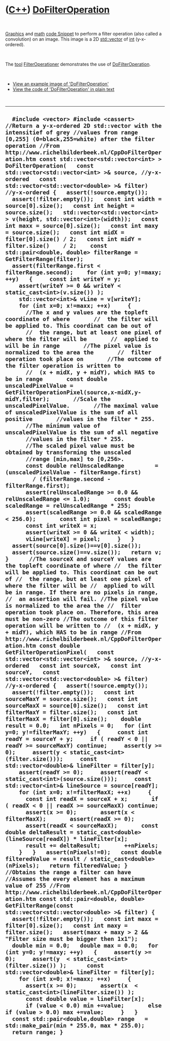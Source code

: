 
 

 

 

 

 

([C++](Cpp.md)) [DoFilterOperation](CppDoFilterOperation.md)
==============================================================

 

[Graphics](CppGraphics.md) and [math](CppMath.md) [code
Snippet](CppCodeSnippets.md) to perform a filter operation (also called
a convolution) on an image. This image is a 2D
[std::vector](CppVector.md) of [int](CppInt.md) (y-x-ordered).

 

The [tool](Tools.md) [FilterOperationer](ToolFilterOperationer.md)
demonstrates the use of [DoFilterOperation](CppDoFilterOperation.md).

 

-   [View an example image of
    'DoFilterOperation'](CppDoFilterOperation.png)
-   [View the code of 'DoFilterOperation' in plain
    text](CppDoFilterOperation.txt)

 

  -----------------------------------------------------------------------------------------------------------------------------------------------------------------------------------------------------------------------------------------------------------------------------------------------------------------------------------------------------------------------------------------------------------------------------------------------------------------------------------------------------------------------------------------------------------------------------------------------------------------------------------------------------------------------------------------------------------------------------------------------------------------------------------------------------------------------------------------------------------------------------------------------------------------------------------------------------------------------------------------------------------------------------------------------------------------------------------------------------------------------------------------------------------------------------------------------------------------------------------------------------------------------------------------------------------------------------------------------------------------------------------------------------------------------------------------------------------------------------------------------------------------------------------------------------------------------------------------------------------------------------------------------------------------------------------------------------------------------------------------------------------------------------------------------------------------------------------------------------------------------------------------------------------------------------------------------------------------------------------------------------------------------------------------------------------------------------------------------------------------------------------------------------------------------------------------------------------------------------------------------------------------------------------------------------------------------------------------------------------------------------------------------------------------------------------------------------------------------------------------------------------------------------------------------------------------------------------------------------------------------------------------------------------------------------------------------------------------------------------------------------------------------------------------------------------------------------------------------------------------------------------------------------------------------------------------------------------------------------------------------------------------------------------------------------------------------------------------------------------------------------------------------------------------------------------------------------------------------------------------------------------------------------------------------------------------------------------------------------------------------------------------------------------------------------------------------------------------------------------------------------------------------------------------------------------------------------------------------------------------------------------------------------------------------------------------------------------------------------------------------------------------------------------------------------------------------------------------------------------------------------------------------------------------------------------------------------------------------------------------------------------------------------------------------------------------------------------------------------------------------------------------------------------------------------------------------------------------------------------------------------------------------------------------------------------------------------------------------------------------------------------------------------------------------------------------------------------------------------------------------------------------------------------------------------------------------------------------------------------------------------------------------------------------------------------------------------------------------------------------------------------------------------------------------------------------------------------------------------------------------------------------------------------------------------------------------------------------------------------------------------------------------------------------------------------------------------------------------------------------------------------------------------------------------------------------------------------------------------------------------------------------------------------------------------------------------------------------------------------------------------------------------------------------------------------------------------------------------------------------------------------------------------------------------------------------------------------------------------------------------------------------------------------------------------------------------------------------------------------------------------
  `  #include <vector> #include <cassert>  //Return a y-x-ordered 2D std::vector with the intensitief of grey //values from range [0,255] (0=black,255=white) after the filter operation //From http://www.richelbilderbeek.nl/CppDoFilterOperation.htm const std::vector<std::vector<int> > DoFilterOperation(   const std::vector<std::vector<int> >& source, //y-x-ordered   const std::vector<std::vector<double> >& filter) //y-x-ordered {   assert(!source.empty());   assert(!filter.empty());   const int width = source[0].size();   const int height = source.size();   std::vector<std::vector<int> > v(height, std::vector<int>(width));   const int maxx = source[0].size();   const int maxy = source.size();   const int midX = filter[0].size() / 2;   const int midY = filter.size()    / 2;    const std::pair<double, double> filterRange = GetFilterRange(filter);   assert(filterRange.first < filterRange.second);    for (int y=0; y!=maxy; ++y)   {     const int writeY = y;     assert(writeY >= 0 && writeY < static_cast<int>(v.size()) );     std::vector<int>& vLine = v[writeY];     for (int x=0; x!=maxx; ++x)     {       //The x and y values are the topleft coordinate of where       //  the filter will be applied to. This coordinat can be out of       //  the range, but at least one pixel of where the filter will be       //  applied to will be in range       //The pixel value is normalized to the area the       //  filter operation took place on       //The outcome of the filter operation is written to       //  (x + midX, y + midY), which HAS to be in range       const double unscaledPixelValue = GetFilterOperationPixel(source,x-midX,y-midY,filter);       //Scale the unscaledPixelValue.       //The maximal value of unscaledPixelValue is the sum of all positive       //values in the filter * 255.       //The minimum value of unscaledPixelValue is the sum of all negative       //values in the filter * 255.       //The scaled pixel value must be obtained by transforming the unscaled       //range [min,max] to [0,256>.       const double relUnscaledRange         = (unscaledPixelValue - filterRange.first)         / (filterRange.second - filterRange.first);       assert(relUnscaledRange >= 0.0 && relUnscaledRange <= 1.0);       const double scaledRange = relUnscaledRange * 255;       assert(scaledRange >= 0.0 && scaledRange < 256.0);       const int pixel = scaledRange;       const int writeX = x;       assert(writeX >= 0 && writeX < width);       vLine[writeX] = pixel;     }   }   assert(source[0].size()==v[0].size());   assert(source.size()==v.size());   return v; }      //The sourceX and sourceY values are the topleft coordinate of where //  the filter will be applied to. This coordinat can be out of //  the range, but at least one pixel of where the filter will be //  applied to will be in range. If there are no pixels in range, //  an assertion will fail. //The pixel value is normalized to the area the //  filter operation took place on. Therefore, this area must be non-zero //The outcome of this filter operation will be written to //  (x + midX, y + midY), which HAS to be in range //From http://www.richelbilderbeek.nl/CppDoFilterOperation.htm const double GetFilterOperationPixel(   const std::vector<std::vector<int> >& source, //y-x-ordered   const int sourceX,   const int sourceY,   const std::vector<std::vector<double> >& filter) //y-x-ordered {   assert(!source.empty());   assert(!filter.empty());   const int sourceMaxY = source.size();   const int sourceMaxX = source[0].size();   const int filterMaxY = filter.size();   const int filterMaxX = filter[0].size();    double result = 0.0;   int nPixels = 0;   for (int y=0; y!=filterMaxY; ++y)   {     const int readY = sourceY + y;     if ( readY < 0 || readY >= sourceMaxY) continue;     assert(y >= 0);     assert(y < static_cast<int>(filter.size()));     const std::vector<double>& lineFilter = filter[y];     assert(readY >= 0);     assert(readY < static_cast<int>(source.size()));     const std::vector<int>& lineSource = source[readY];     for (int x=0; x!=filterMaxX; ++x)     {       const int readX = sourceX + x;       if ( readX < 0 || readX >= sourceMaxX) continue;       assert(x >= 0);       assert(x < filterMaxX);       assert(readX >= 0);       assert(readX < sourceMaxX);       const double deltaResult = static_cast<double>(lineSource[readX]) * lineFilter[x];       result += deltaResult;       ++nPixels;     }   }   assert(nPixels!=0);   const double filteredValue = result / static_cast<double>(nPixels);   return filteredValue; }      //Obtains the range a filter can have //Assumes the every element has a maximum value of 255 //From http://www.richelbilderbeek.nl/CppDoFilterOperation.htm const std::pair<double, double> GetFilterRange(const std::vector<std::vector<double> >& filter) {   assert(!filter.empty());   const int maxx = filter[0].size();   const int maxy = filter.size();   assert(maxx + maxy > 2 && "Filter size must be bigger then 1x1");   double min = 0.0;   double max = 0.0;   for (int y=0; y!=maxy; ++y)   {     assert(y >= 0);     assert(y  < static_cast<int>(filter.size()) );      const std::vector<double>& lineFilter = filter[y];     for (int x=0; x!=maxx; ++x)     {       assert(x >= 0);       assert(x  < static_cast<int>(lineFilter.size()) );        const double value = lineFilter[x];       if (value < 0.0) min +=value;       else if (value > 0.0) max +=value;     }   }   const std::pair<double,double> range   = std::make_pair(min * 255.0, max * 255.0);   return range; }`
  -----------------------------------------------------------------------------------------------------------------------------------------------------------------------------------------------------------------------------------------------------------------------------------------------------------------------------------------------------------------------------------------------------------------------------------------------------------------------------------------------------------------------------------------------------------------------------------------------------------------------------------------------------------------------------------------------------------------------------------------------------------------------------------------------------------------------------------------------------------------------------------------------------------------------------------------------------------------------------------------------------------------------------------------------------------------------------------------------------------------------------------------------------------------------------------------------------------------------------------------------------------------------------------------------------------------------------------------------------------------------------------------------------------------------------------------------------------------------------------------------------------------------------------------------------------------------------------------------------------------------------------------------------------------------------------------------------------------------------------------------------------------------------------------------------------------------------------------------------------------------------------------------------------------------------------------------------------------------------------------------------------------------------------------------------------------------------------------------------------------------------------------------------------------------------------------------------------------------------------------------------------------------------------------------------------------------------------------------------------------------------------------------------------------------------------------------------------------------------------------------------------------------------------------------------------------------------------------------------------------------------------------------------------------------------------------------------------------------------------------------------------------------------------------------------------------------------------------------------------------------------------------------------------------------------------------------------------------------------------------------------------------------------------------------------------------------------------------------------------------------------------------------------------------------------------------------------------------------------------------------------------------------------------------------------------------------------------------------------------------------------------------------------------------------------------------------------------------------------------------------------------------------------------------------------------------------------------------------------------------------------------------------------------------------------------------------------------------------------------------------------------------------------------------------------------------------------------------------------------------------------------------------------------------------------------------------------------------------------------------------------------------------------------------------------------------------------------------------------------------------------------------------------------------------------------------------------------------------------------------------------------------------------------------------------------------------------------------------------------------------------------------------------------------------------------------------------------------------------------------------------------------------------------------------------------------------------------------------------------------------------------------------------------------------------------------------------------------------------------------------------------------------------------------------------------------------------------------------------------------------------------------------------------------------------------------------------------------------------------------------------------------------------------------------------------------------------------------------------------------------------------------------------------------------------------------------------------------------------------------------------------------------------------------------------------------------------------------------------------------------------------------------------------------------------------------------------------------------------------------------------------------------------------------------------------------------------------------------------------------------------------------------------------------------------------------------------------------------------------------------------

 

 

 

 

 

 

